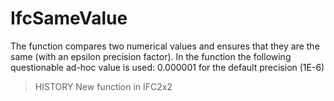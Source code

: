 # IfcSameValue

The function compares two numerical values and ensures that they are the same (with an epsilon precision factor). In the function the following questionable ad-hoc value is used: 0.000001 for the default precision (1E-6)<!-- end of definition -->

> HISTORY  New function in IFC2x2
